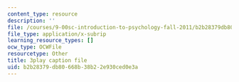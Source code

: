 ```yaml
---
content_type: resource
description: ''
file: /courses/9-00sc-introduction-to-psychology-fall-2011/b2b28379db80668b38b22e930ced0e3a_Vko17una2Zw.srt
file_type: application/x-subrip
learning_resource_types: []
ocw_type: OCWFile
resourcetype: Other
title: 3play caption file
uid: b2b28379-db80-668b-38b2-2e930ced0e3a
---
```

